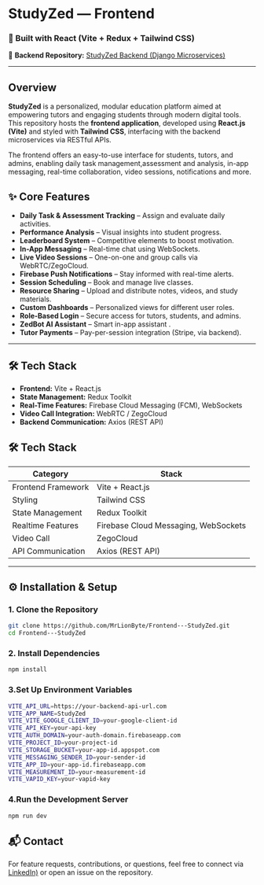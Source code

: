 
# StudyZed — Frontend

### 🚀 Built with React (Vite + Redux + Tailwind CSS)  
🔗 **Backend Repository:** [StudyZed Backend (Django Microservices)](https://github.com/MrLionByte/StudyZed-Backend)

---

## Overview  

**StudyZed** is a personalized, modular education platform aimed at empowering tutors and engaging students through modern digital tools. This repository hosts the **frontend application**, developed using **React.js (Vite)** and styled with **Tailwind CSS**, interfacing with the backend microservices via RESTful APIs.

The frontend offers an easy-to-use interface for students, tutors, and admins, enabling daily task management,assessment and analysis, in-app messaging, real-time collaboration, video sessions, notifications and more.

## ✨ Core Features

- **Daily Task & Assessment Tracking** – Assign and evaluate daily activities.  
- **Performance Analysis** – Visual insights into student progress.  
- **Leaderboard System** – Competitive elements to boost motivation.  
- **In-App Messaging** – Real-time chat using WebSockets.  
- **Live Video Sessions** – One-on-one and group calls via WebRTC/ZegoCloud.  
- **Firebase Push Notifications** – Stay informed with real-time alerts.  
- **Session Scheduling** – Book and manage live classes.  
- **Resource Sharing** – Upload and distribute notes, videos, and study materials.  
- **Custom Dashboards** – Personalized views for different user roles.  
- **Role-Based Login** – Secure access for tutors, students, and admins.  
- **ZedBot AI Assistant** – Smart in-app assistant .  
- **Tutor Payments** – Pay-per-session integration (Stripe, via backend).

--- 

## 🛠️ Tech Stack  
- **Frontend:** Vite + React.js
- **State Management:** Redux Toolkit  
- **Real-Time Features:** Firebase Cloud Messaging (FCM), WebSockets  
- **Video Call Integration:** WebRTC / ZegoCloud  
- **Backend Communication:** Axios (REST API)  

## 🛠️ Tech Stack

| Category            | Stack                                      |
|---------------------|--------------------------------------------|
| Frontend Framework  | Vite + React.js                            |
| Styling             | Tailwind CSS                               |
| State Management    | Redux Toolkit                              |
| Realtime Features   | Firebase Cloud Messaging, WebSockets       |
| Video Call          | ZegoCloud                                  |
| API Communication   | Axios (REST API)                           |

---

## ⚙️ Installation & Setup

### 1. Clone the Repository  
```bash
git clone https://github.com/MrLionByte/Frontend---StudyZed.git
cd Frontend---StudyZed
```
### **2. Install Dependencies**
```sh
npm install
```
### **3.Set Up Environment Variables**
```sh
VITE_API_URL=https://your-backend-api-url.com
VITE_APP_NAME=StudyZed
VITE_VITE_GOOGLE_CLIENT_ID=your-google-client-id
VITE_API_KEY=your-api-key
VITE_AUTH_DOMAIN=your-auth-domain.firebaseapp.com
VITE_PROJECT_ID=your-project-id
VITE_STORAGE_BUCKET=your-app-id.appspot.com
VITE_MESSAGING_SENDER_ID=your-sender-id
VITE_APP_ID=your-app-id.firebaseapp.com
VITE_MEASUREMENT_ID=your-measurement-id
VITE_VAPID_KEY=your-vapid-key

```
### **4.Run the Development Server**
```sh
npm run dev
```

## 📬 Contact
For feature requests, contributions, or questions, feel free to connect via [LinkedIn)](https://www.linkedin.com/in/farhan-mahmood-n/) or open an issue on the repository.
